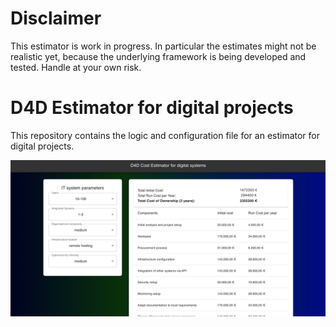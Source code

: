# Disclaimer

This estimator is work in progress. In particular the estimates might not be realistic yet, because the underlying framework is being developed and tested. Handle at your own risk. 

# D4D Estimator for digital projects

This repository contains the logic and configuration file for an estimator for digital projects.

![Screenshot of the d4d estimator](./doc/screenshot.png "Screenshot of the d4d estimator")

